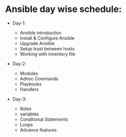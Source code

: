 # Ansible day wise schedule:

- Day-1:
    - Ansible introduction
    - Install & Configure Ansible
    - Upgrade Ansible 
    - Setup trust between hosts 
    - Working with inventory file
    
 - Day-2:
    - Modules
    - Adhoc Commands
    - Playbooks
    - Handlers
    
 - Day-3:
    - Roles
    - variables  
    - Conditional Statements 
    - Loops
    - Advance features
